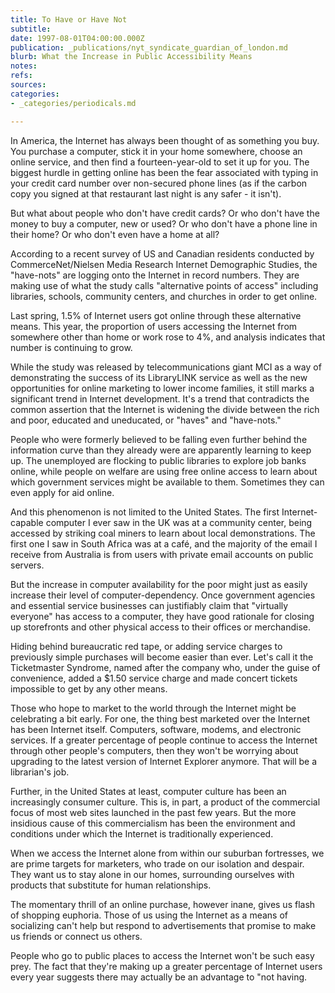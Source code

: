 ```yaml
---
title: To Have or Have Not
subtitle: 
date: 1997-08-01T04:00:00.000Z
publication: _publications/nyt_syndicate_guardian_of_london.md
blurb: What the Increase in Public Accessibility Means
notes: 
refs: 
sources: 
categories:
- _categories/periodicals.md

---
```

In America, the Internet has always been thought of as something you buy. You purchase a computer, stick it in your home somewhere, choose an online service, and then find a fourteen-year-old to set it up for you. The biggest hurdle in getting online has been the fear associated with typing in your credit card number over non-secured phone lines (as if the carbon copy you signed at that restaurant last night is any safer - it isn't).

But what about people who don't have credit cards? Or who don't have the money to buy a computer, new or used? Or who don't have a phone line in their home? Or who don't even have a home at all?

According to a recent survey of US and Canadian residents conducted by CommerceNet/Nielsen Media Research Internet Demographic Studies, the "have-nots" are logging onto the Internet in record numbers. They are making use of what the study calls "alternative points of access" including libraries, schools, community centers, and churches in order to get online.

Last spring, 1.5% of Internet users got online through these alternative means. This year, the proportion of users accessing the Internet from somewhere other than home or work rose to 4%, and analysis indicates that number is continuing to grow.

While the study was released by telecommunications giant MCI as a way of demonstrating the success of its LibraryLINK service as well as the new opportunities for online marketing to lower income families, it still marks a significant trend in Internet development. It's a trend that contradicts the common assertion that the Internet is widening the divide between the rich and poor, educated and uneducated, or "haves" and "have-nots."

People who were formerly believed to be falling even further behind the information curve than they already were are apparently learning to keep up. The unemployed are flocking to public libraries to explore job banks online, while people on welfare are using free online access to learn about which government services might be available to them. Sometimes they can even apply for aid online.

And this phenomenon is not limited to the United States. The first Internet-capable computer I ever saw in the UK was at a community center, being accessed by striking coal miners to learn about local demonstrations. The first one I saw in South Africa was at a café, and the majority of the email I receive from Australia is from users with private email accounts on public servers.

But the increase in computer availability for the poor might just as easily increase their level of computer-dependency. Once government agencies and essential service businesses can justifiably claim that "virtually everyone" has access to a computer, they have good rationale for closing up storefronts and other physical access to their offices or merchandise.

Hiding behind bureaucratic red tape, or adding service charges to previously simple purchases will become easier than ever. Let's call it the Ticketmaster Syndrome, named after the company who, under the guise of convenience, added a $1.50 service charge and made concert tickets impossible to get by any other means.

Those who hope to market to the world through the Internet might be celebrating a bit early. For one, the thing best marketed over the Internet has been Internet itself. Computers, software, modems, and electronic services. If a greater percentage of people continue to access the Internet through other people's computers, then they won't be worrying about upgrading to the latest version of Internet Explorer anymore. That will be a librarian's job.

Further, in the United States at least, computer culture has been an increasingly consumer culture. This is, in part, a product of the commercial focus of most web sites launched in the past few years. But the more insidious cause of this commercialism has been the environment and conditions under which the Internet is traditionally experienced.

When we access the Internet alone from within our suburban fortresses, we are prime targets for marketers, who trade on our isolation and despair. They want us to stay alone in our homes, surrounding ourselves with products that substitute for human relationships.

The momentary thrill of an online purchase, however inane, gives us flash of shopping euphoria. Those of us using the Internet as a means of socializing can't help but respond to advertisements that promise to make us friends or connect us others.

People who go to public places to access the Internet won't be such easy prey. The fact that they're making up a greater percentage of Internet users every year suggests there may actually be an advantage to "not having.